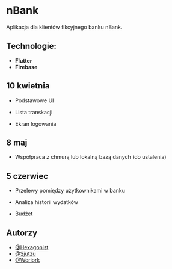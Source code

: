 
# nBank

Aplikacja dla klientów fikcyjnego banku nBank.



## Technologie:

- **Flutter**
- **Firebase**


## 10 kwietnia

- Podstawowe UI

- Lista transkacji

- Ekran logowania

## 8 maj

- Współpraca z chmurą lub lokalną bazą danych (do ustalenia)

## 5 czerwiec

- Przelewy pomiędzy użytkownikami w banku

- Analiza historii wydatków

- Budżet


## Autorzy

- [@Hexagonist](https://github.com/Hexagonist)
- [@Sjutzu](https://github.com/Sjutzu)
- [@Woriork](https://github.com/Woriork)


